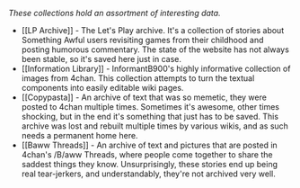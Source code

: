 *These collections hold an assortment of interesting data.*

* [[LP Archive]] - The Let's Play archive. It's a collection of stories about Something Awful users revisiting games from their childhood and posting humorous commentary. The state of the website has not always been stable, so it's saved here just in case.
* [[Information Library]] - InformantB900's highly informative collection of images from 4chan. This collection attempts to turn the textual components into easily editable wiki pages.
* [[Copypasta]] - An archive of text that was so memetic, they were posted to 4chan multiple times. Sometimes it's awesome, other times shocking, but in the end it's something that just has to be saved. This archive was lost and rebuilt multiple times by various wikis, and as such needs a permanent home here.
* [[Baww Threads]] - An archive of text and pictures that are posted in 4chan's /B/aww Threads, where people come together to share the saddest things they know. Unsurprisingly, these stories end up being real tear-jerkers, and understandably, they're not archived very well.